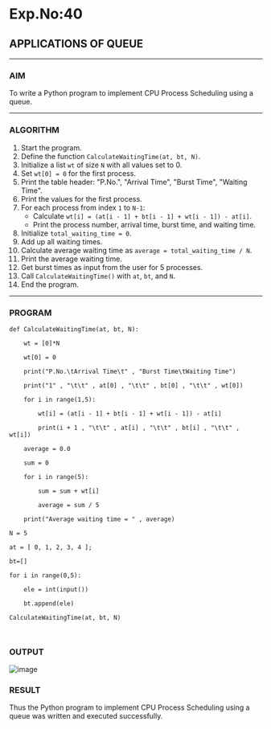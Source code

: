 # Exp.No:40  
## APPLICATIONS OF QUEUE

---

### AIM  
To write a Python program to implement CPU Process Scheduling using a queue.

---

### ALGORITHM  

1. Start the program.  
2. Define the function `CalculateWaitingTime(at, bt, N)`.  
3. Initialize a list `wt` of size `N` with all values set to 0.  
4. Set `wt[0] = 0` for the first process.  
5. Print the table header: "P.No.", "Arrival Time", "Burst Time", "Waiting Time".  
6. Print the values for the first process.  
7. For each process from index `1` to `N-1`:  
   - Calculate `wt[i] = (at[i - 1] + bt[i - 1] + wt[i - 1]) - at[i]`.  
   - Print the process number, arrival time, burst time, and waiting time.  
8. Initialize `total_waiting_time = 0`.  
9. Add up all waiting times.  
10. Calculate average waiting time as `average = total_waiting_time / N`.  
11. Print the average waiting time.  
12. Get burst times as input from the user for 5 processes.  
13. Call `CalculateWaitingTime()` with `at`, `bt`, and `N`.  
14. End the program.

---

### PROGRAM  

```
def CalculateWaitingTime(at, bt, N):

	wt = [0]*N

	wt[0] = 0

	print("P.No.\tArrival Time\t" , "Burst Time\tWaiting Time")

	print("1" , "\t\t" , at[0] , "\t\t" , bt[0] , "\t\t" , wt[0])

	for i in range(1,5):

		wt[i] = (at[i - 1] + bt[i - 1] + wt[i - 1]) - at[i]

		print(i + 1 , "\t\t" , at[i] , "\t\t" , bt[i] , "\t\t" , wt[i])

	average = 0.0

	sum = 0

	for i in range(5):

		sum = sum + wt[i]

		average = sum / 5

	print("Average waiting time = " , average)

N = 5

at = [ 0, 1, 2, 3, 4 ];

bt=[]

for i in range(0,5):

    ele = int(input())

    bt.append(ele)

CalculateWaitingTime(at, bt, N)



```

### OUTPUT

![image](https://github.com/user-attachments/assets/5b0d6a2f-4e83-4ff7-92aa-2c4a39843c58)



### RESULT

Thus the Python program to implement CPU Process Scheduling using a queue was written and executed successfully.

